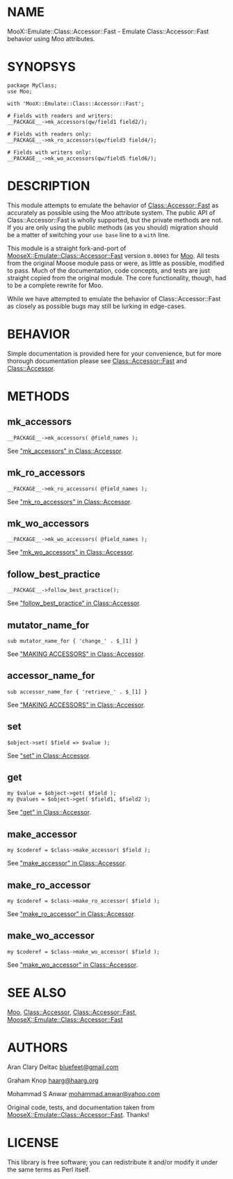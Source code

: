 # NAME

MooX::Emulate::Class::Accessor::Fast - Emulate Class::Accessor::Fast behavior using Moo attributes.

# SYNOPSYS

    package MyClass;
    use Moo;
    
    with 'MooX::Emulate::Class::Accessor::Fast';
    
    # Fields with readers and writers:
    __PACKAGE__->mk_accessors(qw/field1 field2/);
    
    # Fields with readers only:
    __PACKAGE__->mk_ro_accessors(qw/field3 field4/);
    
    # Fields with writers only:
    __PACKAGE__->mk_wo_accessors(qw/field5 field6/);

# DESCRIPTION

This module attempts to emulate the behavior of [Class::Accessor::Fast](https://metacpan.org/pod/Class::Accessor::Fast) as
accurately as possible using the Moo attribute system. The public API of
Class::Accessor::Fast is wholly supported, but the private methods are not.
If you are only using the public methods (as you should) migration should be a
matter of switching your `use base` line to a `with` line.

This module is a straight fork-and-port of [MooseX::Emulate::Class::Accessor::Fast](https://metacpan.org/pod/MooseX::Emulate::Class::Accessor::Fast)
version `0.00903` for [Moo](https://metacpan.org/pod/Moo).  All tests from the original Moose module pass or
were, as little as possible, modified to pass.  Much of the documentation, code
concepts, and tests are just straight copied from the original module.  The core
functionality, though, had to be a complete rewrite for Moo.

While we have attempted to emulate the behavior of Class::Accessor::Fast as closely
as possible bugs may still be lurking in edge-cases.

# BEHAVIOR

Simple documentation is provided here for your convenience, but for more thorough
documentation please see [Class::Accessor::Fast](https://metacpan.org/pod/Class::Accessor::Fast) and [Class::Accessor](https://metacpan.org/pod/Class::Accessor).

# METHODS

## mk\_accessors

    __PACKAGE__->mk_accessors( @field_names );

See ["mk\_accessors" in Class::Accessor](https://metacpan.org/pod/Class::Accessor#mk_accessors).

## mk\_ro\_accessors

    __PACKAGE__->mk_ro_accessors( @field_names );

See ["mk\_ro\_accessors" in Class::Accessor](https://metacpan.org/pod/Class::Accessor#mk_ro_accessors).

## mk\_wo\_accessors

    __PACKAGE__->mk_wo_accessors( @field_names );

See ["mk\_wo\_accessors" in Class::Accessor](https://metacpan.org/pod/Class::Accessor#mk_wo_accessors).

## follow\_best\_practice

    __PACKAGE__->follow_best_practice();

See ["follow\_best\_practice" in Class::Accessor](https://metacpan.org/pod/Class::Accessor#follow_best_practice).

## mutator\_name\_for

    sub mutator_name_for { 'change_' . $_[1] }

See ["MAKING ACCESSORS" in Class::Accessor](https://metacpan.org/pod/Class::Accessor#MAKING-ACCESSORS).

## accessor\_name\_for

    sub accessor_name_for { 'retrieve_' . $_[1] }

See ["MAKING ACCESSORS" in Class::Accessor](https://metacpan.org/pod/Class::Accessor#MAKING-ACCESSORS).

## set

    $object->set( $field => $value );

See ["set" in Class::Accessor](https://metacpan.org/pod/Class::Accessor#set).

## get

    my $value = $object->get( $field );
    my @values = $object->get( $field1, $field2 );

See ["get" in Class::Accessor](https://metacpan.org/pod/Class::Accessor#get).

## make\_accessor

    my $coderef = $class->make_accessor( $field );

See ["make\_accessor" in Class::Accessor](https://metacpan.org/pod/Class::Accessor#make_accessor).

## make\_ro\_accessor

    my $coderef = $class->make_ro_accessor( $field );

See ["make\_ro\_accessor" in Class::Accessor](https://metacpan.org/pod/Class::Accessor#make_ro_accessor).

## make\_wo\_accessor

    my $coderef = $class->make_wo_accessor( $field );

See ["make\_wo\_accessor" in Class::Accessor](https://metacpan.org/pod/Class::Accessor#make_wo_accessor).

# SEE ALSO

[Moo](https://metacpan.org/pod/Moo), [Class::Accessor](https://metacpan.org/pod/Class::Accessor), [Class::Accessor::Fast](https://metacpan.org/pod/Class::Accessor::Fast),
[MooseX::Emulate::Class::Accessor::Fast](https://metacpan.org/pod/MooseX::Emulate::Class::Accessor::Fast)

# AUTHORS

Aran Clary Deltac <bluefeet@gmail.com>

Graham Knop <haarg@haarg.org>

Mohammad S Anwar <mohammad.anwar@yahoo.com>

Original code, tests, and documentation taken from
[MooseX::Emulate::Class::Accessor::Fast](https://metacpan.org/pod/MooseX::Emulate::Class::Accessor::Fast).  Thanks!

# LICENSE

This library is free software; you can redistribute it and/or modify
it under the same terms as Perl itself.
